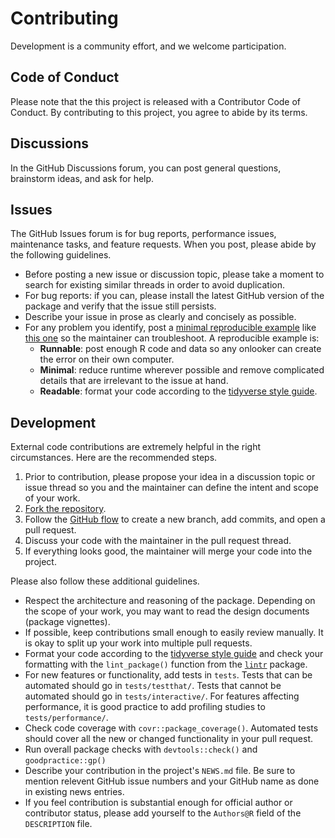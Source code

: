 # Contributing

Development is a community effort, and we welcome participation.

## Code of Conduct

Please note that the this project is released with a Contributor Code of Conduct. By contributing to this project, you agree to abide by its terms.

## Discussions

In the GitHub Discussions forum, you can post general questions, brainstorm ideas, and ask for help.

## Issues

The GitHub Issues forum is for bug reports, performance issues, maintenance tasks, and feature requests. When you post, please abide by the following guidelines.

* Before posting a new issue or discussion topic, please take a moment to search for existing similar threads in order to avoid duplication.
* For bug reports: if you can, please install the latest GitHub version of the package and verify that the issue still persists.
* Describe your issue in prose as clearly and concisely as possible.
* For any problem you identify, post a [minimal reproducible example](https://www.tidyverse.org/help/) like [this one](https://github.com/ropensci/targets/issues/256#issuecomment-754229683) so the maintainer can troubleshoot. A reproducible example is:
    * **Runnable**: post enough R code and data so any onlooker can create the error on their own computer.
    * **Minimal**: reduce runtime wherever possible and remove complicated details that are irrelevant to the issue at hand.
    * **Readable**: format your code according to the [tidyverse style guide](https://style.tidyverse.org/).

## Development

External code contributions are extremely helpful in the right circumstances. Here are the recommended steps.

1. Prior to contribution, please propose your idea in a discussion topic or issue thread so you and the maintainer can define the intent and scope of your work.
2. [Fork the repository](https://help.github.com/articles/fork-a-repo/).
3. Follow the [GitHub flow](https://guides.github.com/introduction/flow/index.html) to create a new branch, add commits, and open a pull request.
4. Discuss your code with the maintainer in the pull request thread.
5. If everything looks good, the maintainer will merge your code into the project.

Please also follow these additional guidelines.

* Respect the architecture and reasoning of the package. Depending on the scope of your work, you may want to read the design documents (package vignettes).
* If possible, keep contributions small enough to easily review manually. It is okay to split up your work into multiple pull requests.
* Format your code according to the [tidyverse style guide](https://style.tidyverse.org/) and check your formatting with the `lint_package()` function from the [`lintr`](https://github.com/jimhester/lintr) package.
* For new features or functionality, add tests in `tests`. Tests that can be automated should go in `tests/testthat/`. Tests that cannot be automated should go in `tests/interactive/`. For features affecting performance, it is good practice to add profiling studies to `tests/performance/`.
* Check code coverage with `covr::package_coverage()`. Automated tests should cover all the new or changed functionality in your pull request.
* Run overall package checks with `devtools::check()` and `goodpractice::gp()`
* Describe your contribution in the project's `NEWS.md` file. Be sure to mention relevent GitHub issue numbers and your GitHub name as done in existing news entries.
* If you feel contribution is substantial enough for official author or contributor status, please add yourself to the `Authors@R` field of the `DESCRIPTION` file.

